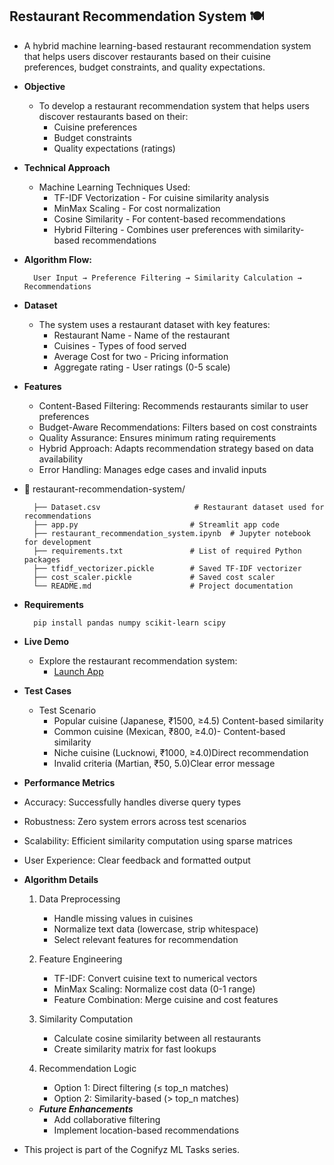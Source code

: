 ## __Restaurant Recommendation System 🍽️__    
- A hybrid machine learning-based restaurant recommendation system that helps users discover restaurants based on their cuisine preferences, budget constraints, and quality expectations.

- __Objective__

    - To develop a restaurant recommendation system that helps users discover restaurants based on their:
        - Cuisine preferences
        - Budget constraints
        - Quality expectations (ratings)

- __Technical Approach__

    - Machine Learning Techniques Used:
        - TF-IDF Vectorization - For cuisine similarity analysis
        - MinMax Scaling - For cost normalization
        - Cosine Similarity - For content-based recommendations
        - Hybrid Filtering - Combines user preferences with similarity-based recommendations

- __Algorithm Flow:__

        User Input → Preference Filtering → Similarity Calculation → Recommendations

- __Dataset__
    - The system uses a restaurant dataset with key features:
        - Restaurant Name - Name of the restaurant
        - Cuisines - Types of food served
        - Average Cost for two - Pricing information
        - Aggregate rating - User ratings (0-5 scale)

- __Features__
    - Content-Based Filtering: Recommends restaurants similar to user preferences
    - Budget-Aware Recommendations: Filters based on cost constraints
    - Quality Assurance: Ensures minimum rating requirements
    - Hybrid Approach: Adapts recommendation strategy based on data availability
    - Error Handling: Manages edge cases and invalid inputs
- 📂 restaurant-recommendation-system/

        ├── Dataset.csv                     # Restaurant dataset used for recommendations
        ├── app.py                         # Streamlit app code
        ├── restaurant_recommendation_system.ipynb  # Jupyter notebook for development
        ├── requirements.txt               # List of required Python packages
        ├── tfidf_vectorizer.pickle        # Saved TF-IDF vectorizer
        ├── cost_scaler.pickle             # Saved cost scaler
        └── README.md                      # Project documentation

- __Requirements__

        pip install pandas numpy scikit-learn scipy
- __Live Demo__
    - Explore the restaurant recommendation system:
        - [Launch App](https://cognifyz-ml-tasks-coitglpno426nchjsn8tbk.streamlit.app/)

- __Test Cases__
    - Test Scenario 
        - Popular cuisine (Japanese, ₹1500, ≥4.5) Content-based similarity
        - Common cuisine (Mexican, ₹800, ≥4.0)- Content-based similarity
        - Niche cuisine (Lucknowi, ₹1000, ≥4.0)Direct recommendation
        - Invalid criteria (Martian, ₹50, 5.0)Clear error message

- __Performance Metrics__

- Accuracy: Successfully handles diverse query types
- Robustness: Zero system errors across test scenarios
- Scalability: Efficient similarity computation using sparse matrices
- User Experience: Clear feedback and formatted output
  
- __Algorithm Details__

    1. Data Preprocessing
        - Handle missing values in cuisines
        - Normalize text data (lowercase, strip whitespace)
        - Select relevant features for recommendation

    2. Feature Engineering
        - TF-IDF: Convert cuisine text to numerical vectors
        - MinMax Scaling: Normalize cost data (0-1 range)
        - Feature Combination: Merge cuisine and cost features

    3. Similarity Computation
        - Calculate cosine similarity between all restaurants
        - Create similarity matrix for fast lookups

    4. Recommendation Logic
        - Option 1: Direct filtering (≤ top_n matches)
        - Option 2: Similarity-based (> top_n matches)

    - __*Future Enhancements*__
        - Add collaborative filtering
        - Implement location-based recommendations

- This project is part of the Cognifyz ML Tasks series.

